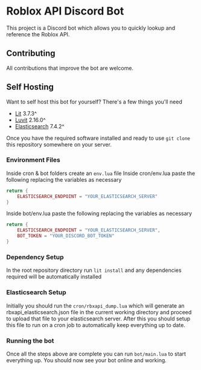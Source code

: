 # Roblox API Discord Bot
This project is a Discord bot which allows you to quickly lookup and reference the Roblox API.

## Contributing
All contributions that improve the bot are welcome.

## Self Hosting
Want to self host this bot for yourself? There's a few things you'll need

- [Lit](https://luvit.io) 3.7.3^
- [Luvit](https://luvit.io/) 2.16.0^
- [Elasticsearch](https://www.elastic.co/) 7.4.2^

Once you have the required software installed and ready to use `git clone` this repository somewhere on your server.

### Environment Files
Inside cron & bot folders create an `env.lua` file
Inside cron/env.lua paste the following replacing the variables as necessary
```lua
return {
    ELASTICSEARCH_ENDPOINT = "YOUR_ELASTICSEARCH_SERVER"
}
```
Inside bot/env.lua paste the following replacing the variables as necessary
```lua
return {
    ELASTICSEARCH_ENDPOINT = "YOUR_ELASTICSEARCH_SERVER",
    BOT_TOKEN = "YOUR_DISCORD_BOT_TOKEN"
}
```

### Dependency Setup
In the root repository directory run `lit install` and any dependencies required will be automatically installed

### Elasticsearch Setup
Initially you should run the `cron/rbxapi_dump.lua` which will generate an rbxapi_elasticsearch.json file in the current working directory and proceed to upload that file to your elasticsearch server. After this you should setup this file to run on a cron job to automatically keep everything up to date.

### Running the bot
Once all the steps above are complete you can run `bot/main.lua` to start everything up. You should now see your bot online and working.
